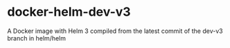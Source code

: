 # docker-helm-dev-v3

A Docker image with Helm 3 compiled from the latest commit of the dev-v3 branch in helm/helm
